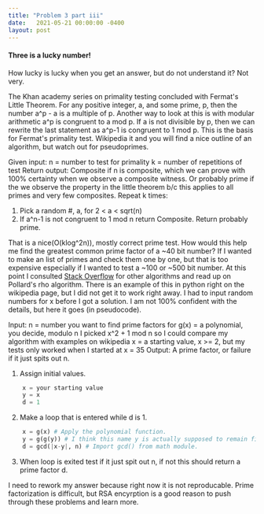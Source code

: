 ```yaml
---
title: "Problem 3 part iii"
date:   2021-05-21 00:00:00 -0400
layout: post
---
```

#### Three is a lucky number!
How lucky is lucky when you get an answer, but do not understand it? Not very.

The Khan academy series on primality testing concluded with Fermat's Little Theorem. For any positive integer, a, and some prime, p, then the number a^p - a is a multiple of p. Another way to look at this is with modular arithmetic a^p is congruent to a mod p. If a is not divisible by p, then we can rewrite the last statement as a^p-1 is congruent to 1 mod p. This is the basis for Fermat's primality test. Wikipedia it and you will find a nice outline of an algorithm, but watch out for pseudoprimes.

Given input: n = number to test for primality
    k = number of repetitions of test
Return output: Composite if n is composite, which we can prove with 100% certainty when we observe a composite witness. Or probably prime if the we observe the property in the little theorem b/c this applies to all primes and very few composites.
Repeat k times:
1. Pick a random #, a, for 2 < a < sqrt(n)
2. If a^n-1 is not congruent to 1 mod n return Composite.
Return probably prime.

That is a nice(O(klog^2n)), mostly correct prime test. How would this help me find the greatest common prime factor of a ~40 bit number? If I wanted to make an list of primes and check them one by one, but that is too expensive especially if I wanted to test a ~100 or ~500 bit number. At this point I consulted [Stack Overflow](https://stackoverflow.com/questions/1877255/problems-with-prime-numbers) for other algorithms and read up on Pollard's rho algorithm. There is an example of this in python right on the wikipedia page, but I did not get it to work right away. I had to input random numbers for x before I got a solution. I am not 100% confident with the details, but here it goes (in pseudocode).

Input: n = number you want to find prime factors for
    g(x) = a polynomial, you decide, modulo n
    I picked x^2 + 1 mod n so I could compare my algorithm with examples on wikipedia
    x = a starting value, x >= 2, but my tests only worked when I started at x = 35
Output: A prime factor, or failure if it just spits out n.
1. Assign initial values.
```python
    x = your starting value
    y = x
    d = 1
```
2. Make a loop that is entered while d is 1.
```python
    x = g(x) # Apply the polynomial function.
    y = g(g(y)) # I think this name y is actually supposed to remain fixed.
    d = gcd(|x-y|, n) # Import gcd() from math module.
```
3. When loop is exited test if it just spit out n, if not this should return a prime factor d.

I need to rework my answer because right now it is not reproducable. Prime factorization is difficult, but RSA encyrption is a good reason to push through these problems and learn more.
